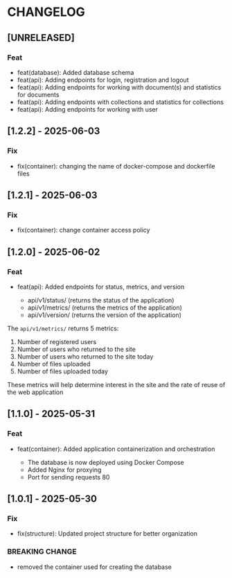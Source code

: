 # CHANGELOG


## [UNRELEASED]

### Feat
- feat(database): Added database schema
- feat(api): Adding endpoints for login, registration and logout
- feat(api): Adding endpoints for working with document(s) and statistics for documents
- feat(api): Adding endpoints with collections and statistics for collections
- feat(api): Adding endpoints for working with user


## [1.2.2] - 2025-06-03

### Fix
- fix(container): changing the name of docker-compose and dockerfile files

## [1.2.1] - 2025-06-03

### Fix
- fix(container): change container access policy

## [1.2.0] - 2025-06-02

### Feat
- feat(api): Added endpoints for status, metrics, and version

    - api/v1/status/ (returns the status of the application)
    - api/v1/metrics/ (returns the metrics of the application)
    - api/v1/version/ (returns the version of the application)

The ```api/v1/metrics/``` returns 5 metrics: 

1. Number of registered users
2. Number of users who returned to the site
3. Number of users who returned to the site today
4. Number of files uploaded
5. Number of files uploaded today

These metrics will help determine interest in the site and the rate of reuse of the web application

## [1.1.0] - 2025-05-31

### Feat
- feat(container): Added application containerization and orchestration

  - The database is now deployed using Docker Compose
  - Added Nginx for proxying
  - Port for sending requests 80

## [1.0.1] - 2025-05-30

### Fix
- fix(structure): Updated project structure for better organization

### BREAKING CHANGE
- removed the container used for creating the database